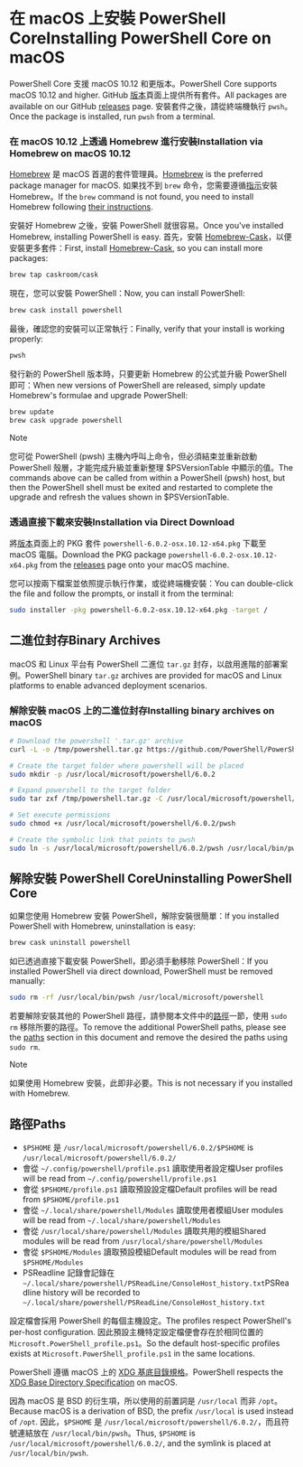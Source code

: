 # <a name="installing-powershell-core-on-macos"></a><span data-ttu-id="d47fc-101">在 macOS 上安裝 PowerShell Core</span><span class="sxs-lookup"><span data-stu-id="d47fc-101">Installing PowerShell Core on macOS</span></span>

<span data-ttu-id="d47fc-102">PowerShell Core 支援 macOS 10.12 和更版本。</span><span class="sxs-lookup"><span data-stu-id="d47fc-102">PowerShell Core supports macOS 10.12 and higher.</span></span>
<span data-ttu-id="d47fc-103">GitHub [版本][]頁面上提供所有套件。</span><span class="sxs-lookup"><span data-stu-id="d47fc-103">All packages are available on our GitHub [releases][] page.</span></span>
<span data-ttu-id="d47fc-104">安裝套件之後，請從終端機執行 `pwsh`。</span><span class="sxs-lookup"><span data-stu-id="d47fc-104">Once the package is installed, run `pwsh` from a terminal.</span></span>

### <a name="installation-via-homebrew-on-macos-1012"></a><span data-ttu-id="d47fc-105">在 macOS 10.12 上透過 Homebrew 進行安裝</span><span class="sxs-lookup"><span data-stu-id="d47fc-105">Installation via Homebrew on macOS 10.12</span></span>

<span data-ttu-id="d47fc-106">[Homebrew][ brew] 是 macOS 首選的套件管理員。</span><span class="sxs-lookup"><span data-stu-id="d47fc-106">[Homebrew][brew] is the preferred package manager for macOS.</span></span>
<span data-ttu-id="d47fc-107">如果找不到 `brew` 命令，您需要遵循[指示][brew]安裝 Homebrew。</span><span class="sxs-lookup"><span data-stu-id="d47fc-107">If the `brew` command is not found, you need to install Homebrew following [their instructions][brew].</span></span>

<span data-ttu-id="d47fc-108">安裝好 Homebrew 之後，安裝 PowerShell 就很容易。</span><span class="sxs-lookup"><span data-stu-id="d47fc-108">Once you've installed Homebrew, installing PowerShell is easy.</span></span>
<span data-ttu-id="d47fc-109">首先，安裝 [Homebrew-Cask][cask]，以便安裝更多套件：</span><span class="sxs-lookup"><span data-stu-id="d47fc-109">First, install [Homebrew-Cask][cask], so you can install more packages:</span></span>

```sh
brew tap caskroom/cask
```

<span data-ttu-id="d47fc-110">現在，您可以安裝 PowerShell：</span><span class="sxs-lookup"><span data-stu-id="d47fc-110">Now, you can install PowerShell:</span></span>

```sh
brew cask install powershell
```

<span data-ttu-id="d47fc-111">最後，確認您的安裝可以正常執行：</span><span class="sxs-lookup"><span data-stu-id="d47fc-111">Finally, verify that your install is working properly:</span></span>

```sh
pwsh
```

<span data-ttu-id="d47fc-112">發行新的 PowerShell 版本時，只要更新 Homebrew 的公式並升級 PowerShell 即可：</span><span class="sxs-lookup"><span data-stu-id="d47fc-112">When new versions of PowerShell are released, simply update Homebrew's formulae and upgrade PowerShell:</span></span>

```sh
brew update
brew cask upgrade powershell
```

> [!NOTE]
> <span data-ttu-id="d47fc-113">您可從 PowerShell (pwsh) 主機內呼叫上命令，但必須結束並重新啟動 PowerShell 殼層，才能完成升級並重新整理 $PSVersionTable 中顯示的值。</span><span class="sxs-lookup"><span data-stu-id="d47fc-113">The commands above can be called from within a PowerShell (pwsh) host, but then the PowerShell shell must be exited and restarted to complete the upgrade and refresh the values shown in $PSVersionTable.</span></span>

[brew]: http://brew.sh/
[cask]: https://caskroom.github.io/

### <a name="installation-via-direct-download"></a><span data-ttu-id="d47fc-114">透過直接下載來安裝</span><span class="sxs-lookup"><span data-stu-id="d47fc-114">Installation via Direct Download</span></span>

<span data-ttu-id="d47fc-115">將[版本][]頁面上的 PKG 套件 `powershell-6.0.2-osx.10.12-x64.pkg` 下載至 macOS 電腦。</span><span class="sxs-lookup"><span data-stu-id="d47fc-115">Download the PKG package `powershell-6.0.2-osx.10.12-x64.pkg` from the [releases][] page onto your macOS machine.</span></span>

<span data-ttu-id="d47fc-116">您可以按兩下檔案並依照提示執行作業，或從終端機安裝：</span><span class="sxs-lookup"><span data-stu-id="d47fc-116">You can double-click the file and follow the prompts, or install it from the terminal:</span></span>

```sh
sudo installer -pkg powershell-6.0.2-osx.10.12-x64.pkg -target /
```

## <a name="binary-archives"></a><span data-ttu-id="d47fc-117">二進位封存</span><span class="sxs-lookup"><span data-stu-id="d47fc-117">Binary Archives</span></span>

<span data-ttu-id="d47fc-118">macOS 和 Linux 平台有 PowerShell 二進位 `tar.gz` 封存，以啟用進階的部署案例。</span><span class="sxs-lookup"><span data-stu-id="d47fc-118">PowerShell binary `tar.gz` archives are provided for macOS and Linux platforms to enable advanced deployment scenarios.</span></span>

### <a name="installing-binary-archives-on-macos"></a><span data-ttu-id="d47fc-119">解除安裝 macOS 上的二進位封存</span><span class="sxs-lookup"><span data-stu-id="d47fc-119">Installing binary archives on macOS</span></span>

```sh
# Download the powershell '.tar.gz' archive
curl -L -o /tmp/powershell.tar.gz https://github.com/PowerShell/PowerShell/releases/download/v6.0.2/powershell-6.0.2-osx-x64.tar.gz

# Create the target folder where powershell will be placed
sudo mkdir -p /usr/local/microsoft/powershell/6.0.2

# Expand powershell to the target folder
sudo tar zxf /tmp/powershell.tar.gz -C /usr/local/microsoft/powershell/6.0.2

# Set execute permissions
sudo chmod +x /usr/local/microsoft/powershell/6.0.2/pwsh

# Create the symbolic link that points to pwsh
sudo ln -s /usr/local/microsoft/powershell/6.0.2/pwsh /usr/local/bin/pwsh
```

## <a name="uninstalling-powershell-core"></a><span data-ttu-id="d47fc-120">解除安裝 PowerShell Core</span><span class="sxs-lookup"><span data-stu-id="d47fc-120">Uninstalling PowerShell Core</span></span>

<span data-ttu-id="d47fc-121">如果您使用 Homebrew 安裝 PowerShell，解除安裝很簡單：</span><span class="sxs-lookup"><span data-stu-id="d47fc-121">If you installed PowerShell with Homebrew, uninstallation is easy:</span></span>

```sh
brew cask uninstall powershell
```

<span data-ttu-id="d47fc-122">如已透過直接下載安裝 PowerShell，即必須手動移除 PowerShell：</span><span class="sxs-lookup"><span data-stu-id="d47fc-122">If you installed PowerShell via direct download, PowerShell must be removed manually:</span></span>

```sh
sudo rm -rf /usr/local/bin/pwsh /usr/local/microsoft/powershell
```

<span data-ttu-id="d47fc-123">若要解除安裝其他的 PowerShell 路徑，請參閱本文件中的[路徑][]一節，使用 `sudo rm` 移除所要的路徑。</span><span class="sxs-lookup"><span data-stu-id="d47fc-123">To remove the additional PowerShell paths, please see the [paths][] section in this document and remove the desired the paths using `sudo rm`.</span></span>

> [!NOTE]
> <span data-ttu-id="d47fc-124">如果使用 Homebrew 安裝，此即非必要。</span><span class="sxs-lookup"><span data-stu-id="d47fc-124">This is not necessary if you installed with Homebrew.</span></span>

[路徑]:#paths
[paths]:#paths

## <a name="paths"></a><span data-ttu-id="d47fc-126">路徑</span><span class="sxs-lookup"><span data-stu-id="d47fc-126">Paths</span></span>

* <span data-ttu-id="d47fc-127">`$PSHOME` 是 `/usr/local/microsoft/powershell/6.0.2/`</span><span class="sxs-lookup"><span data-stu-id="d47fc-127">`$PSHOME` is `/usr/local/microsoft/powershell/6.0.2/`</span></span>
* <span data-ttu-id="d47fc-128">會從 `~/.config/powershell/profile.ps1` 讀取使用者設定檔</span><span class="sxs-lookup"><span data-stu-id="d47fc-128">User profiles will be read from `~/.config/powershell/profile.ps1`</span></span>
* <span data-ttu-id="d47fc-129">會從 `$PSHOME/profile.ps1` 讀取預設設定檔</span><span class="sxs-lookup"><span data-stu-id="d47fc-129">Default profiles will be read from `$PSHOME/profile.ps1`</span></span>
* <span data-ttu-id="d47fc-130">會從 `~/.local/share/powershell/Modules` 讀取使用者模組</span><span class="sxs-lookup"><span data-stu-id="d47fc-130">User modules will be read from `~/.local/share/powershell/Modules`</span></span>
* <span data-ttu-id="d47fc-131">會從 `/usr/local/share/powershell/Modules` 讀取共用的模組</span><span class="sxs-lookup"><span data-stu-id="d47fc-131">Shared modules will be read from `/usr/local/share/powershell/Modules`</span></span>
* <span data-ttu-id="d47fc-132">會從 `$PSHOME/Modules` 讀取預設模組</span><span class="sxs-lookup"><span data-stu-id="d47fc-132">Default modules will be read from `$PSHOME/Modules`</span></span>
* <span data-ttu-id="d47fc-133">PSReadline 記錄會記錄在 `~/.local/share/powershell/PSReadLine/ConsoleHost_history.txt`</span><span class="sxs-lookup"><span data-stu-id="d47fc-133">PSReadline history will be recorded to `~/.local/share/powershell/PSReadLine/ConsoleHost_history.txt`</span></span>

<span data-ttu-id="d47fc-134">設定檔會採用 PowerShell 的每個主機設定。</span><span class="sxs-lookup"><span data-stu-id="d47fc-134">The profiles respect PowerShell's per-host configuration.</span></span>
<span data-ttu-id="d47fc-135">因此預設主機特定設定檔便會存在於相同位置的 `Microsoft.PowerShell_profile.ps1`。</span><span class="sxs-lookup"><span data-stu-id="d47fc-135">So the default host-specific profiles exists at `Microsoft.PowerShell_profile.ps1` in the same locations.</span></span>

<span data-ttu-id="d47fc-136">PowerShell 遵循 macOS 上的 [XDG 基底目錄規格][xdg-bds]。</span><span class="sxs-lookup"><span data-stu-id="d47fc-136">PowerShell respects the [XDG Base Directory Specification][xdg-bds] on macOS.</span></span>

<span data-ttu-id="d47fc-137">因為 macOS 是 BSD 的衍生項，所以使用的前置詞是 `/usr/local` 而非 `/opt`。</span><span class="sxs-lookup"><span data-stu-id="d47fc-137">Because macOS is a derivation of BSD, the prefix `/usr/local` is used instead of `/opt`.</span></span>
<span data-ttu-id="d47fc-138">因此，`$PSHOME` 是 `/usr/local/microsoft/powershell/6.0.2/`，而且符號連結放在 `/usr/local/bin/pwsh`。</span><span class="sxs-lookup"><span data-stu-id="d47fc-138">Thus, `$PSHOME` is `/usr/local/microsoft/powershell/6.0.2/`, and the symlink is placed at `/usr/local/bin/pwsh`.</span></span>

[版本]: https://github.com/PowerShell/PowerShell/releases/latest
[releases]: https://github.com/PowerShell/PowerShell/releases/latest
[xdg-bds]: https://specifications.freedesktop.org/basedir-spec/basedir-spec-latest.html
